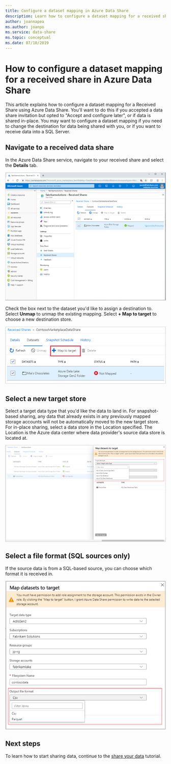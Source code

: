 ```yaml
---
title: Configure a dataset mapping in Azure Data Share
description: Learn how to configure a dataset mapping for a received share using Azure Data Share.
author: joannapea
ms.author: joanpo
ms.service: data-share
ms.topic: conceptual
ms.date: 07/10/2019
---
```

# How to configure a dataset mapping for a received share in Azure Data Share

This article explains how to configure a dataset mapping for a Received Share using Azure Data Share. You'll want to do this if you accepted a data share invitation but opted to "Accept and configure later", or if data is shared in-place. You may want to configure a dataset mapping if you need to change the destination for data being shared with you, or if you want to receive data into a SQL Server. 

## Navigate to a received data share

In the Azure Data Share service, navigate to your received share and select the **Details** tab. 

![Dataset mapping](./media/dataset-mapping.png "Dataset mapping") 

Check the box next to the dataset you'd like to assign a destination to. Select **Unmap** to unmap the existing mapping. Select **+ Map to target** to choose a new destination store. 

![Map to target](./media/dataset-map-target.png "Map to target") 

## Select a new target store

Select a target data type that you'd like the data to land in. For snapshot-based sharing, any data that already exists in any previously mapped storage accounts will not be automatically moved to the new target store. For in-place sharing, select a data store in the Location specified. The Location is the Azure data center where data provider's source data store is located at.

![Target storage account](./media/dataset-map-target-sql.png "Target storage") 

## Select a file format (SQL sources only)

If the source data is from a SQL-based source, you can choose which format it is received in. 

![Choose format](./media/sql-file-formats.png "SQL file formats")

## Next steps

To learn how to start sharing data, continue to the [share your data](share-your-data.md) tutorial.



